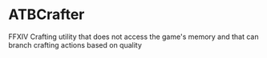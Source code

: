 # ATBCrafter
FFXIV Crafting utility that does not access the game's memory and that can branch crafting actions based on quality
